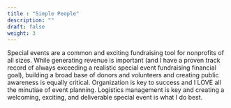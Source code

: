 ```yaml
---
title : "Simple People"
description: ""
draft: false
weight: 3
---
```


Special events are a common and exciting fundraising tool for nonprofits of all sizes. While generating revenue is important (and I have a proven track record of always exceeding a realistic special event fundraising financial goal), building a broad base of donors and volunteers and creating public awareness is equally critical. Organization is key to success and I LOVE all the minutiae of event planning. Logistics management is key and creating a welcoming, exciting, and deliverable special event is what I do best.
